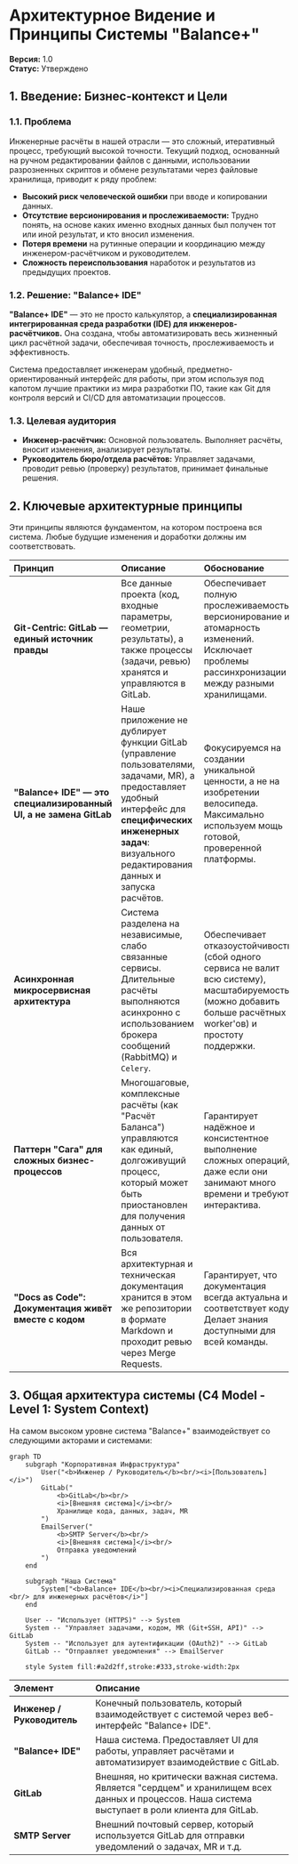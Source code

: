 # **Архитектурное Видение и Принципы Системы "Balance+"**

**Версия:** 1.0  
**Статус:** Утверждено

## 1. Введение: Бизнес-контекст и Цели

### 1.1. Проблема

Инженерные расчёты в нашей отрасли — это сложный, итеративный процесс, требующий высокой точности. Текущий подход, основанный на ручном редактировании файлов с данными, использовании разрозненных скриптов и обмене результатами через файловые хранилища, приводит к ряду проблем:
*   **Высокий риск человеческой ошибки** при вводе и копировании данных.
*   **Отсутствие версионирования и прослеживаемости:** Трудно понять, на основе каких именно входных данных был получен тот или иной результат, и кто вносил изменения.
*   **Потеря времени** на рутинные операции и координацию между инженером-расчётчиком и руководителем.
*   **Сложность переиспользования** наработок и результатов из предыдущих проектов.

### 1.2. Решение: "Balance+ IDE"

**"Balance+ IDE"** — это не просто калькулятор, а **специализированная интегрированная среда разработки (IDE) для инженеров-расчётчиков.** Она создана, чтобы автоматизировать весь жизненный цикл расчётной задачи, обеспечивая точность, прослеживаемость и эффективность.

Система предоставляет инженерам удобный, предметно-ориентированный интерфейс для работы, при этом используя под капотом лучшие практики из мира разработки ПО, такие как Git для контроля версий и CI/CD для автоматизации процессов.

### 1.3. Целевая аудитория

*   **Инженер-расчётчик:** Основной пользователь. Выполняет расчёты, вносит изменения, анализирует результаты.
*   **Руководитель бюро/отдела расчётов:** Управляет задачами, проводит ревью (проверку) результатов, принимает финальные решения.

## 2. Ключевые архитектурные принципы

Эти принципы являются фундаментом, на котором построена вся система. Любые будущие изменения и доработки должны им соответствовать.

| Принцип | Описание | Обоснование |
| :--- | :--- | :--- |
| **Git-Centric: GitLab — единый источник правды** | Все данные проекта (код, входные параметры, геометрии, результаты), а также процессы (задачи, ревью) хранятся и управляются в GitLab. | Обеспечивает полную прослеживаемость, версионирование и атомарность изменений. Исключает проблемы рассинхронизации между разными хранилищами. |
| **"Balance+ IDE" — это специализированный UI, а не замена GitLab** | Наше приложение не дублирует функции GitLab (управление пользователями, задачами, MR), а предоставляет удобный интерфейс для **специфических инженерных задач**: визуального редактирования данных и запуска расчётов. | Фокусируемся на создании уникальной ценности, а не на изобретении велосипеда. Максимально используем мощь готовой, проверенной платформы. |
| **Асинхронная микросервисная архитектура** | Система разделена на независимые, слабо связанные сервисы. Длительные расчёты выполняются асинхронно с использованием брокера сообщений (RabbitMQ) и `Celery`. | Обеспечивает отказоустойчивость (сбой одного сервиса не валит всю систему), масштабируемость (можно добавить больше расчётных worker'ов) и простоту поддержки. |
| **Паттерн "Сага" для сложных бизнес-процессов** | Многошаговые, комплексные расчёты (как "Расчёт Баланса") управляются как единый, долгоживущий процесс, который может быть приостановлен для получения данных от пользователя. | Гарантирует надёжное и консистентное выполнение сложных операций, даже если они занимают много времени и требуют интерактива. |
| **"Docs as Code": Документация живёт вместе с кодом** | Вся архитектурная и техническая документация хранится в этом же репозитории в формате Markdown и проходит ревью через Merge Requests. | Гарантирует, что документация всегда актуальна и соответствует коду. Делает знания доступными для всей команды. |

## 3. Общая архитектура системы (C4 Model - Level 1: System Context)

На самом высоком уровне система "Balance+" взаимодействует со следующими акторами и системами:

```mermaid
graph TD
    subgraph "Корпоративная Инфраструктура"
        User("<b>Инженер / Руководитель</b><br/><i>[Пользователь]</i>")
        GitLab("
            <b>GitLab</b><br/>
            <i>[Внешняя система]</i><br/>
            Хранилище кода, данных, задач, MR
        ")
        EmailServer("
            <b>SMTP Server</b><br/>
            <i>[Внешняя система]</i><br/>
            Отправка уведомлений
        ")
    end

    subgraph "Наша Система"
        System["<b>Balance+ IDE</b><br/><i>Специализированная среда <br/> для инженерных расчётов</i>"]
    end

    User -- "Использует (HTTPS)" --> System
    System -- "Управляет задачами, кодом, MR (Git+SSH, API)" --> GitLab
    System -- "Использует для аутентификации (OAuth2)" --> GitLab
    GitLab -- "Отправляет уведомления" --> EmailServer

    style System fill:#a2d2ff,stroke:#333,stroke-width:2px
```

| Элемент | Описание |
| :--- | :--- |
| **Инженер / Руководитель** | Конечный пользователь, который взаимодействует с системой через веб-интерфейс "Balance+ IDE". |
| **"Balance+ IDE"** | Наша система. Предоставляет UI для работы, управляет расчётами и автоматизирует взаимодействие с GitLab. |
| **GitLab** | Внешняя, но критически важная система. Является "сердцем" и хранилищем всех данных и процессов. Наша система выступает в роли клиента для GitLab. |
| **SMTP Server** | Внешний почтовый сервер, который используется GitLab для отправки уведомлений о задачах, MR и т.д. |
